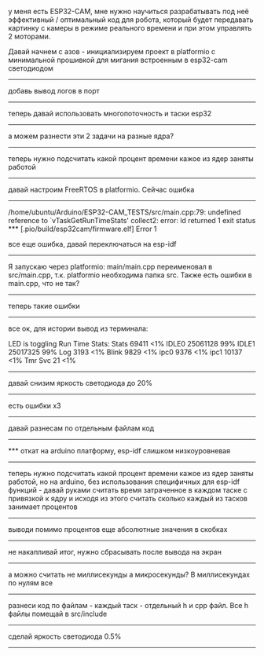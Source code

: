 у меня есть ESP32-CAM, мне нужно научиться разрабатывать под неё эффективный / оптимальный код для робота, который будет передавать картинку с камеры в режиме реального времени и при этом управлять 2 моторами.

Давай начнем с азов - инициализируем проект в platformio с  минимальной прошивкой для мигания встроенным в esp32-cam светодиодом

---

добавь вывод логов в порт

---

теперь давай использовать многопоточность и таски esp32

---

а можем разнести эти 2 задачи на разные ядра?

---

теперь нужно подсчитать какой процент времени кажое из ядер заняты работой

---

давай настроим FreeRTOS в platformio. Сейчас ошибка

---

/home/ubuntu/Arduino/ESP32-CAM_TESTS/src/main.cpp:79: undefined reference to `vTaskGetRunTimeStats'
collect2: error: ld returned 1 exit status
*** [.pio/build/esp32cam/firmware.elf] Error 1

все еще ошибка, давай переключаться на esp-idf

---

Я запускаю через platformio:
main/main.cpp переименовал в src/main.cpp, т.к. platformio необходима папка src.
Также есть ошибки в main.cpp, что не так?

---

теперь такие ошибки

---

все ок, для истории вывод из терминала:

LED is toggling
Run Time Stats:
Stats           69411           <1%
IDLE0           25061128                99%
IDLE1           25017325                99%
Log             3193            <1%
Blink           9829            <1%
ipc0            9376            <1%
ipc1            10137           <1%
Tmr Svc         21              <1%

---

давай снизим яркость светодиода до 20%

---

есть ошибки x3

---

давай разнесам по отдельным файлам код

---

*** откат на arduino платформу, esp-idf слишком низкоуровневая

---

теперь нужно подсчитать какой процент времени кажое из ядер заняты работой, но на arduino, без использования специфичных для esp-idf функций - давай руками считать время затраченное в каждом таске с привязкой к ядру и исходя из этого считать сколько каждый  из тасков занимает процентов

---

выводи помимо процентов еще абсолютные значения в скобках

---

не накапливай итог, нужно сбрасывать после вывода на экран

---

а можно считать не миллисекунды а микросекунды? В миллисекундах по нулям все 

---

разнеси код по файлам - каждый таск - отдельный h и cpp файл. Все h файлы помещай в src/include

---

сделай яркость светодиода 0.5%

---

